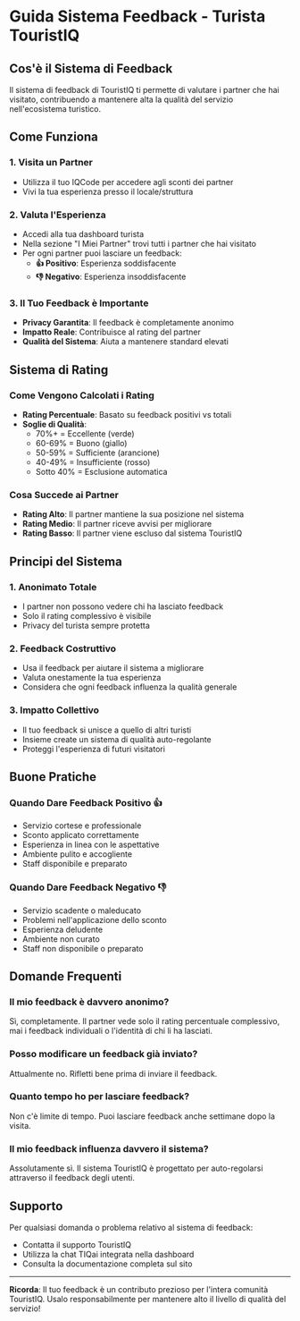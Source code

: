 # Guida Sistema Feedback - Turista TouristIQ

## Cos'è il Sistema di Feedback

Il sistema di feedback di TouristIQ ti permette di valutare i partner che hai visitato, contribuendo a mantenere alta la qualità del servizio nell'ecosistema turistico.

## Come Funziona

### 1. Visita un Partner
- Utilizza il tuo IQCode per accedere agli sconti dei partner
- Vivi la tua esperienza presso il locale/struttura

### 2. Valuta l'Esperienza
- Accedi alla tua dashboard turista
- Nella sezione "I Miei Partner" trovi tutti i partner che hai visitato
- Per ogni partner puoi lasciare un feedback:
  - **👍 Positivo**: Esperienza soddisfacente
  - **👎 Negativo**: Esperienza insoddisfacente

### 3. Il Tuo Feedback è Importante
- **Privacy Garantita**: Il feedback è completamente anonimo
- **Impatto Reale**: Contribuisce al rating del partner
- **Qualità del Sistema**: Aiuta a mantenere standard elevati

## Sistema di Rating

### Come Vengono Calcolati i Rating
- **Rating Percentuale**: Basato su feedback positivi vs totali
- **Soglie di Qualità**:
  - 70%+ = Eccellente (verde)
  - 60-69% = Buono (giallo)
  - 50-59% = Sufficiente (arancione)
  - 40-49% = Insufficiente (rosso)
  - Sotto 40% = Esclusione automatica

### Cosa Succede ai Partner
- **Rating Alto**: Il partner mantiene la sua posizione nel sistema
- **Rating Medio**: Il partner riceve avvisi per migliorare
- **Rating Basso**: Il partner viene escluso dal sistema TouristIQ

## Principi del Sistema

### 1. Anonimato Totale
- I partner non possono vedere chi ha lasciato feedback
- Solo il rating complessivo è visibile
- Privacy del turista sempre protetta

### 2. Feedback Costruttivo
- Usa il feedback per aiutare il sistema a migliorare
- Valuta onestamente la tua esperienza
- Considera che ogni feedback influenza la qualità generale

### 3. Impatto Collettivo
- Il tuo feedback si unisce a quello di altri turisti
- Insieme create un sistema di qualità auto-regolante
- Proteggi l'esperienza di futuri visitatori

## Buone Pratiche

### Quando Dare Feedback Positivo 👍
- Servizio cortese e professionale
- Sconto applicato correttamente
- Esperienza in linea con le aspettative
- Ambiente pulito e accogliente
- Staff disponibile e preparato

### Quando Dare Feedback Negativo 👎
- Servizio scadente o maleducato
- Problemi nell'applicazione dello sconto
- Esperienza deludente
- Ambiente non curato
- Staff non disponibile o preparato

## Domande Frequenti

### Il mio feedback è davvero anonimo?
Sì, completamente. Il partner vede solo il rating percentuale complessivo, mai i feedback individuali o l'identità di chi li ha lasciati.

### Posso modificare un feedback già inviato?
Attualmente no. Rifletti bene prima di inviare il feedback.

### Quanto tempo ho per lasciare feedback?
Non c'è limite di tempo. Puoi lasciare feedback anche settimane dopo la visita.

### Il mio feedback influenza davvero il sistema?
Assolutamente sì. Il sistema TouristIQ è progettato per auto-regolarsi attraverso il feedback degli utenti.

## Supporto

Per qualsiasi domanda o problema relativo al sistema di feedback:
- Contatta il supporto TouristIQ
- Utilizza la chat TIQai integrata nella dashboard
- Consulta la documentazione completa sul sito

---

**Ricorda**: Il tuo feedback è un contributo prezioso per l'intera comunità TouristIQ. Usalo responsabilmente per mantenere alto il livello di qualità del servizio!